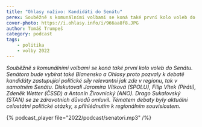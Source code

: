 ```yaml
---
title: "Ohlasy naživo: Kandidáti do Senátu"
perex: Souběžně s komunálními volbami se koná také první kolo voleb do Senátu. Senátora bude vybírat také Blanensko a Ohlasy proto pozvaly k debatě kandidáty zastupující politické síly relevantní jak zde v regionu, tak v samotném Senátu.
cover-photo: https://i.ohlasy.info/i/966aa8f8.JPG
author: Tomáš Trumpeš
category: podcast
tags:
    - politika
    - volby 2022
---
```


*Souběžně s komunálními volbami se koná také první kolo voleb do Senátu. Senátora bude vybírat také Blanensko a Ohlasy proto pozvaly k debatě kandidáty zastupující politické síly relevantní jak zde v regionu, tak v samotném Senátu. Diskutovali Jaromíra Vítková (SPOLU), Filip Vítek (Piráti), Zdeněk Wetter (ČSSD) a Antonín Žirovnický (ANO). Drago Sukalovský (STAN) se ze zdravotních důvodů omluvil. Tématem debaty byly aktuální celostátní politické otázky, s přihlédnutím k regionálním souvislostem.*

{% podcast_player file="2022/podcast/senatori.mp3" /%}

